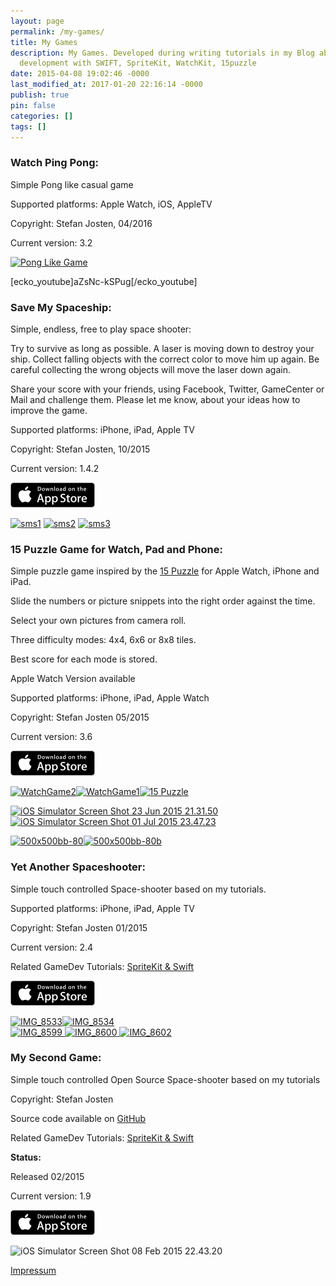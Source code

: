 ```yaml
---
layout: page
permalink: /my-games/
title: My Games
description: My Games. Developed during writing tutorials in my Blog about iOS game
  development with SWIFT, SpriteKit, WatchKit, 15puzzle
date: 2015-04-08 19:02:46 -0000
last_modified_at: 2017-01-20 22:16:14 -0000
publish: true
pin: false
categories: []
tags: []
---
```

### Watch Ping Pong:

Simple Pong like casual game

Supported platforms: Apple Watch, iOS, AppleTV

Copyright: Stefan Josten, 04/2016

Current version: 3.2

[![Pong Like Game](/assets/wp-content/uploads/2015/04/WatchPingPongGif-241x300.gif)](/assets/wp-content/uploads/2015/04/WatchPingPongGif.gif)

[ecko_youtube]aZsNc-kSPug[/ecko_youtube]

### Save My Spaceship:

Simple, endless, free to play space shooter:

Try to survive as long as possible. A laser is moving down to destroy your ship. Collect falling objects with the correct color to move him up again. Be careful collecting the wrong objects will move the laser down again.

Share your score with your friends, using Facebook, Twitter, GameCenter or Mail and challenge them. Please let me know, about your ideas how to improve the game.

Supported platforms: iPhone, iPad, Apple TV

Copyright: Stefan Josten, 10/2015 

Current version: 1.4.2

[![AppStore.png](/assets/wp-content/uploads/2015/11/AppStore1.png)](https://itunes.apple.com/us/app/save-my-spaceship/id970195914?mt=8 "Save My Spaceship")

[![sms1](/assets/wp-content/uploads/2015/04/sms1-169x300.png)](/assets/wp-content/uploads/2015/04/sms1.png) [![sms2](/assets/wp-content/uploads/2015/04/sms2-169x300.png)](/assets/wp-content/uploads/2015/04/sms2.png) [![sms3](/assets/wp-content/uploads/2015/04/sms3-169x300.png) ](/assets/wp-content/uploads/2015/04/sms3-1.jpg)

### 15 Puzzle Game for Watch, Pad and Phone:

Simple puzzle game inspired by the [15 Puzzle](https://en.wikipedia.org/wiki/15_puzzle) for Apple Watch, iPhone and iPad.

Slide the numbers or picture snippets into the right order against the time.

Select your own pictures from camera roll.

Three difficulty modes: 4x4, 6x6 or 8x8 tiles.

Best score for each mode is stored.

Apple Watch Version available

Supported platforms: iPhone, iPad, Apple Watch

Copyright: Stefan Josten 05/2015

Current version: 3.6

[![AppStore](/assets/wp-content/uploads/2015/04/AppStore1.png)](https://itunes.apple.com/app/yet-another-watch-puzzle-game/id997514879?ls=1&amp;mt=8)

  
[![WatchGame2](/assets/wp-content/uploads/2016/04/WatchGame2-240x300-1.jpg)](/assets/wp-content/uploads/2016/04/WatchGame2.png)[![WatchGame1](/assets/wp-content/uploads/2016/04/WatchGame1-240x300.jpg)](/assets/wp-content/uploads/2016/04/WatchGame1.jpg)[![15 Puzzle](/assets/wp-content/uploads/2016/04/Simulator-Screen-Shot-23-Apr-2016-09.40.13-1-240x300.jpg)](/assets/wp-content/uploads/2016/04/Simulator-Screen-Shot-23-Apr-2016-09.40.13-1.jpg)

[![iOS Simulator Screen Shot 23 Jun 2015 21.31.50](/assets/wp-content/uploads/2015/04/iOS-Simulator-Screen-Shot-23-Jun-2015-21.31.50-300x200.png)](/assets/wp-content/uploads/2015/04/iOS-Simulator-Screen-Shot-23-Jun-2015-21.31.50.png)[![iOS Simulator Screen Shot 01 Jul 2015 23.47.23](/assets/wp-content/uploads/2015/04/iOS-Simulator-Screen-Shot-01-Jul-2015-23.47.23-1-300x200.jpg)](/assets/wp-content/uploads/2015/04/iOS-Simulator-Screen-Shot-01-Jul-2015-23.47.23-1.jpg)

[![500x500bb-80](/assets/wp-content/uploads/2015/04/500x500bb-80-1-300x169.jpg)](/assets/wp-content/uploads/2015/04/500x500bb-80-1.jpg)[![500x500bb-80b](/assets/wp-content/uploads/2015/04/500x500bb-80b-1-300x169.jpg)](/assets/wp-content/uploads/2015/04/500x500bb-80b-1.jpg)

### Yet Another Spaceshooter:

Simple touch controlled Space-shooter based on my tutorials.

Supported platforms: iPhone, iPad, Apple TV

Copyright: Stefan Josten 01/2015

Current version: 2.4

Related GameDev Tutorials: [SpriteKit & Swift](https://developerplayground.net)

[![AppStore](/assets/wp-content/uploads/2015/04/AppStore1.png)](https://itunes.apple.com/us/app/yet-another-spaceshooter/id949662362?mt=8)

[![IMG_8533](/assets/wp-content/uploads/2015/04/IMG_8533-1-300x169.jpg)![IMG_8534](/assets/wp-content/uploads/2015/04/IMG_8534-1-300x169.jpg) ](/assets/wp-content/uploads/2015/04/IMG_8533-1.jpg)[  
](/assets/wp-content/uploads/2015/04/IMG_8534-1.jpg)[![IMG_8599](/assets/wp-content/uploads/2015/04/IMG_8599-1-300x169.jpg) ](/assets/wp-content/uploads/2015/04/IMG_8599-1.jpg)[![IMG_8600](/assets/wp-content/uploads/2015/04/IMG_8600-1-300x169.jpg) ](/assets/wp-content/uploads/2015/04/IMG_8600-1.jpg)[![IMG_8602](/assets/wp-content/uploads/2015/04/IMG_8602-1-300x169.jpg)](/assets/wp-content/uploads/2015/04/IMG_8602-1.jpg)

### 

### 

### 

### 

### 

### 

### 

### 

### My Second Game:

Simple touch controlled Open Source Space-shooter based on my tutorials

Copyright: Stefan Josten

Source code available on [GitHub](https://github.com/stfnjstn/MySecondGame)

Related GameDev Tutorials: [SpriteKit & Swift](how-to-implement-a-space-shooter-with-spritekit-and-swift-part-1)

**Status:**

Released 02/2015

Current version: 1.9

[![AppStore](/assets/wp-content/uploads/2015/04/AppStore1.png)](https://itunes.apple.com/us/app/mysecondgame/id956647245?mt=8)

![iOS Simulator Screen Shot 08 Feb 2015 22.43.20](/assets/wp-content/uploads/2015/04/iOS-Simulator-Screen-Shot-08-Feb-2015-22.43.20-1-300x200.jpg)

[Impressum](https://developerplayground.net/impressum)
